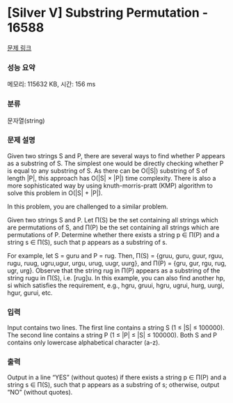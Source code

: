 # [Silver V] Substring Permutation - 16588 

[문제 링크](https://www.acmicpc.net/problem/16588) 

### 성능 요약

메모리: 115632 KB, 시간: 156 ms

### 분류

문자열(string)

### 문제 설명

<p>Given two strings S and P, there are several ways to find whether P appears as a substring of S. The simplest one would be directly checking whether P is equal to any substring of S. As there can be O(|S|) substring of S of length |P|, this approach has O(|S| × |P|) time complexity. There is also a more sophisticated way by using knuth-morris-pratt (KMP) algorithm to solve this problem in O(|S| + |P|).</p>

<p>In this problem, you are challenged to a similar problem.</p>

<p>Given two strings S and P. Let Π(S) be the set containing all strings which are permutations of S, and Π(P) be the set containing all strings which are permutations of P. Determine whether there exists a string p ∈ Π(P) and a string s ∈ Π(S), such that p appears as a substring of s.</p>

<p>For example, let S = guru and P = rug. Then, Π(S) = {gruu, guru, guur, rguu, rugu, ruug, ugru,ugur, urgu, urug, uugr, uurg}, and Π(P) = {gru, gur, rgu, rug, ugr, urg}. Observe that the string rug in Π(P) appears as a substring of the string rugu in Π(S), i.e. [rug]u. In this example, you can also find another hp, si which satisfies the requirement, e.g., hgru, gruui, hgru, ugrui, hurg, uurgi, hgur, gurui, etc.</p>

### 입력 

 <p>Input contains two lines. The first line contains a string S (1 ≤ |S| ≤ 100000). The second line contains a string P (1 ≤ |P| ≤ |S| ≤ 100000). Both S and P contains only lowercase alphabetical character (a-z).</p>

### 출력 

 <p>Output in a line “YES” (without quotes) if there exists a string p ∈ Π(P) and a string s ∈ Π(S), such that p appears as a substring of s; otherwise, output “NO” (without quotes).</p>

